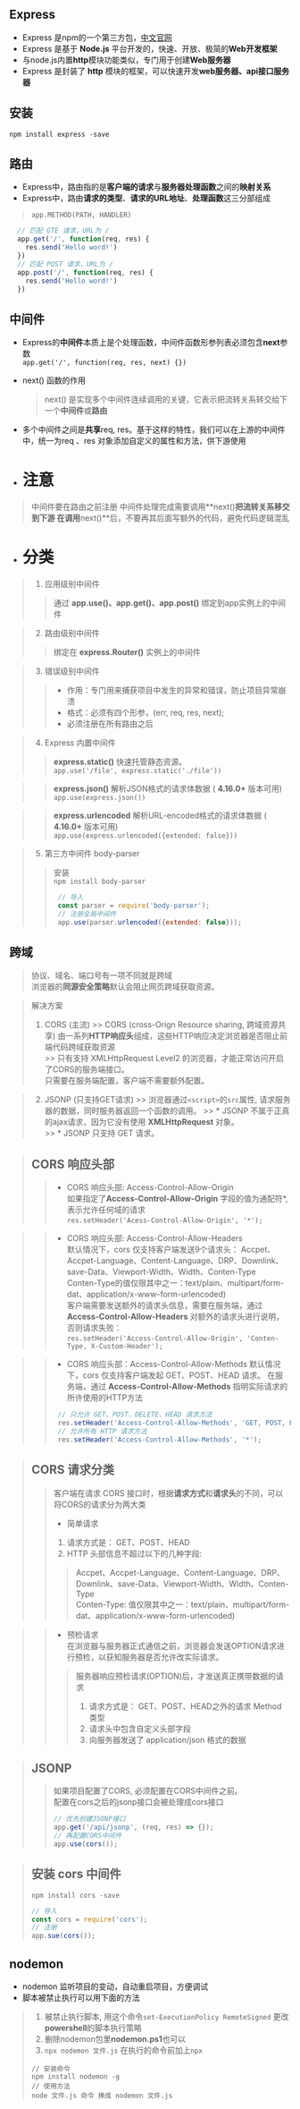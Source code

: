 ## Express 
  * Express 是npm的一个第三方包，[中文官网](http://www.expressjs.com.cn/)
  * Express 是基于 **Node.js** 平台开发的，快速、开放、极简的**Web开发框架**
  * 与node.js内置**http**模块功能类似，专门用于创建**Web服务器**
  * Express 是封装了 **http** 模块的框架，可以快速开发**web服务器、api接口服务器**

## 安装
`npm install express -save`

## 路由
  * Express中，路由指的是**客户端的请求**与**服务器处理函数**之间的**映射关系** 
  * Express中，路由**请求的类型**、**请求的URL地址**、**处理函数**这三分部组成
  >`app.METHOD(PATH, HANDLER)`
  ```js
    // 匹配 GTE 请求，URL为 / 
    app.get('/', function(req, res) {
      res.send('Hello word!')
    })
    // 匹配 POST 请求，URL为 / 
    app.post('/', function(req, res) {
      res.send('Hello word!')
    })
  ```

## 中间件
  * Express的**中间件**本质上是个处理函数，中间件函数形参列表必须包含**next**参数  
  `app.get('/', function(req, res, next) {})`
  * next() 函数的作用
    >next() 是实现多个中间件连续调用的关键，它表示把流转关系转交给下一个**中间件**或**路由**
  * 多个中间件之间是**共享**req, res。基于这样的特性，我们可以在上游的中间件中，统一为req 、res 对象添加自定义的属性和方法，供下游使用
  
  * # 注意
  > 中间件要在路由之前注册
  > 中间件处理完成需要调用**next()**把流转关系移交到下游
  > 在调用**next()**后，不要再其后面写额外的代码，避免代码逻辑混乱
  
  * # 分类
  > 1. 应用级别中间件
  >> 通过 **app.use()、app.get()、app.post()** 绑定到app实例上的中间件
  
  > 2. 路由级别中间件
  >> 绑定在 **express.Router()** 实例上的中间件
  
  > 3. 错误级别中间件
  >> * 作用：专门用来捕获项目中发生的异常和错误，防止项目异常崩溃
  >> * 格式：必须有四个形参，(err, req, res, next);
  >> * 必须注册在所有路由之后
  
  > 4. Express 内置中间件
  >> **express.static()** 快速托管静态资源。  
  >> `app.use('/file', express.static('./file'))`

  >> **express.json()** 解析JSON格式的请求体数据 ( **4.16.0+** 版本可用)  
  >> `app.use(express.json())`
  
  >> **express.urlencoded** 解析URL-encoded格式的请求体数据 ( **4.16.0+** 版本可用)  
  >> `app.use(express.urlencoded({extended: false}))`
  
  > 5. 第三方中间件 body-parser
  >> 安装  
  >> `npm install body-parser`
  >>```js
  >>  // 导入
  >>  const parser = require('body-parser');
  >>  // 注册全局中间件
  >>  app.use(parser.urlencoded({extended: false}));
  >>```

## 跨域  
  > 协议、域名、端口号有一项不同就是跨域  
    浏览器的**同源安全策略**默认会阻止网页跨域获取资源。

  > 解决方案
  > 1. CORS (主流)
    >> CORS (cross-Orign Resource sharing, 跨域资源共享) 由一系列**HTTP响应头**组成，这些HTTP响应决定浏览器是否阻止前端代码跨域获取资源  
    >> 只有支持 XMLHttpRequest Level2 的浏览器，才能正常访问开启了CORS的服务端接口。  
    只需要在服务端配置，客户端不需要额外配置。

  > 2. JSONP (只支持GET请求)
    >> 浏览器通过`<script>`的`src`属性, 请求服务器的数据，同时服务器返回一个函数的调用。
    >> * JSONP 不属于正真的ajax请求，因为它没有使用 **XMLHttpRequest** 对象。  
    >> * JSONP 只支持 GET 请求。


  > ## CORS 响应头部
  >> * CORS 响应头部: Access-Control-Allow-Origin  
  >> 如果指定了**Access-Control-Allow-Origin** 字段的值为通配符*, 表示允许任何域的请求  
  >> `res.setHeader('Acess-Control-Allow-Origin', '*');`

  >> * CORS 响应头部: Access-Control-Allow-Headers  
    默认情况下，cors 仅支持客户端发送9个请求头： 
    Accpet、Accpet-Language、Content-Language、DRP、Downlink、save-Data、Viewport-Width、Width、Conten-Type  
    Conten-Type的值仅限其中之一：text/plain、multipart/form-dat、application/x-www-form-urlencoded)  
  >> 客户端需要发送额外的请求头信息，需要在服务端，通过 **Access-Control-Allow-Headers** 对额外的请求头进行说明，否则请求失败：  
  `res.setHeader('Access-Control-Allow-Origin', 'Conten-Type, X-Custom-Header');`  

  >> * CORS 响应头部：Access-Control-Allow-Methods
      默认情况下，cors 仅支持客户端发起 GET、POST、HEAD 请求。
      在服务端，通过 **Access-Control-Allow-Methods** 指明实际请求的所许使用的HTTP方法
  >> ```js
  >>  // 只允许 GET、POST、DELETE、HEAD 请求方法
  >>  res.setHeader('Access-Control-Allow-Methods', 'GET, POST, DELETE, HEAD');
  >>  // 允许所有 HTTP 请求方法
  >>  res.setHeader('Access-Control-Allow-Methods', '*');
  >>  ```

  >## CORS 请求分类
  >> 客户端在请求 CORS 接口时，根据**请求方式**和**请求头**的不同，可以将CORS的请求分为两大类
  >> * 简单请求
  >> 1. 请求方式是： GET、POST、HEAD
  >> 2. HTTP 头部信息不超过以下的几种字段:  
  >>> Accpet、Accpet-Language、Content-Language、DRP、Downlink、save-Data、Viewport-Width、Width、Conten-Type  
  >>> Conten-Type: 值仅限其中之一：text/plain、multipart/form-dat、application/x-www-form-urlencoded)  

  >> * 预检请求  
       在浏览器与服务器正式通信之前，浏览器会发送OPTION请求进行预检，以获知服务器是否允许改实际请求。
  >>> 服务器响应预检请求(OPTION)后，才发送真正携带数据的请求
  >>> 1. 请求方式是： GET、POST、HEAD之外的请求 Method 类型
  >>> 2. 请求头中包含自定义头部字段
  >>> 3. 向服务器发送了 application/json 格式的数据


  >## JSONP 
  >> 如果项目配置了CORS, 必须配置在CORS中间件之前。  
     配置在cors之后的jsonp接口会被处理成cors接口
  >> ```js
  >> // 优先创建JSONP接口
  >> app.get('/api/jsonp', (req, res) => {});
  >> // 再配置CORS中间件
  >> app.use(cors());
  >> ```

  > ## 安装 cors 中间件  
  > `npm install cors -save`  
  > ```js
  > // 导入  
  > const cors = require('cors');
  > // 注册  
  > app.sue(cors());
  > ```

## nodemon
  * nodemon 监听项目的变动，自动重启项目，方便调试
  * 脚本被禁止执行可以用下面的方法
  > 1. 被禁止执行脚本, 用这个命令`set-ExecutionPolicy RemoteSigned` 更改**powershell**的脚本执行策略
  > 2. 删除nodemon包里**nodemon.ps1**也可以
  > 3. `npx nodemon 文件.js` 在执行的命令前加上`npx`
  > ```
  > // 安装命令
  > npm install nodemon -g 
  > // 使用方法
  > node 文件.js 命令 换成 nodemon 文件.js 
  > ```